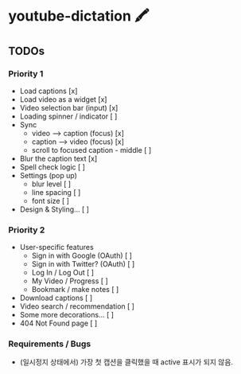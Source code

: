 # youtube-dictation 🖍

## TODOs

### Priority 1
- Load captions [x]
- Load video as a widget [x]
- Video selection bar (input) [x]
- Loading spinner / indicator [ ]
- Sync
  - video --> caption (focus) [x]
  - caption --> video (focus) [x]
  - scroll to focused caption - middle [ ]
- Blur the caption text [x]
- Spell check logic [ ]
- Settings (pop up)
  - blur level [ ]
  - line spacing [ ]
  - font size [ ]
- Design & Styling... [ ]

### Priority 2
- User-specific features
  - Sign in with Google (OAuth) [ ]
  - Sign in with Twitter? (OAuth) [ ]
  - Log In / Log Out [ ]
  - My Video / Progress [ ]
  - Bookmark / make notes [ ]
- Download captions [ ]
- Video search / recommendation [ ]
- Some more decorations... [ ]
- 404 Not Found page [ ]

### Requirements / Bugs
- (일시정지 상태에서) 가장 첫 캡션을 클릭했을 때 active 표시가 되지 않음.
